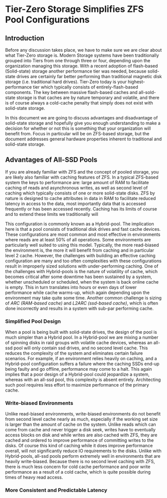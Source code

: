 # Tier-Zero Storage Simplifies ZFS Pool Configurations #

## Introduction ##

Before any discussion takes place, we have to make sure we are clear about what Tier-Zero storage is. Modern Storage systems have been traditionally grouped into Tiers from one through three or four, depending upon the organization managing this storage. With a recent adoption of flash-based (Solid-state) storage another performance tier was needed, because solid-state drives are certainly far better performing than traditional magnetic disk storage (i.e. traditional hard drives). Tier-Zero today is your highest-performance tier which typically consists of entirely-flash-based components. The key between massive flash-based caches and all-sold-state storage is that caches are by nature temporary and volatile, and there is of course always a cold-cache penalty that simply does not exist with solid-state storage.

In this document we are going to discuss advantages and disadvantage of solid-state storage and hopefully give you enough understanding to make a decision for whether or not this is something that your organization will benefit from. Focus in particular will be on ZFS-based storage, but the document addresses general hardware properties inherent to traditional and solid-state storage.

## Advantages of All-SSD Pools ##

If you are already familiar with ZFS and the concept of pooled storage, you are likely also familiar with caching features of ZFS. In a typical ZFS-based system the keys to performance are: large amount of RAM to facilitate caching of reads and asynchronous writes, as well as second level of caching which typically consists of one or more solid-state disks. ZFS by nature is designed to cache attributes in data in RAM to facilitate reduced latency in access to the data, most importantly data that is accessed frequently or has been accessed recently. Caching has its limits of course and to extend these limits we traditionally will 

This configuration is commonly known as a Hybrid-pool. The implication here is that a pool consists of traditional disk drives and fast cache devices. These configurations are most common and most effective in environments where reads are at least 50% of all operations. Some environments are particularly well suited to using this model. Typically, the more read-biased the environment is, the more it will benefit from caching and in particular level 2 cache. However, the challenges with building an effective caching configuration are many and too often complexities with these configurations result in improperly sized solutions with under-performing caching. One of the challenges with Hybrid-pools is the nature of volatility of cache, which becomes critical after some downtime has been sustained by a system, whether unscheduled or scheduled, when the system is back online cache is empty. This in turn translates into hours or even days of lower performance while cache warms-up, which again depending upon the environment may take quite some time. Another common challenge is sizing of *ARC (RAM-based cache)* and *L2ARC (ssd-based cache)*, which is often done incorrectly and results in a system with sub-par performing cache.

### Simplified Pool Design ###

When a pool is being built with solid-state drives, the design of the pool is much simpler than a Hybrid pool. In a Hybrid-pool we are mixing a number of spinning disks in raid groups with volatile cache devices, whereas an all-ssd pool will only contain ssd drives, and no second level cache. This reduces the complexity of the system and eliminates certain failure scenarios. For example, if an environment relies heavily on caching, and a Hybrid-pool configuration suffers a failure where the caching SSDs end-up being faulty and go offline, performance may come to a halt. This again implies that a poor design of a Hybrid-pool could jeopardize a system, whereas with an all-ssd pool, this complexity is absent entirely. Architecting such pool requires less effort to maximize performance of the primary cache.

### Write-biased Environments ###

Unlike read-biased environments, write-biased environments do not benefit from second level cache nearly as much, especially if the working set size is larger than the amount of cache on the system. Unlike reads which can come from cache and never trigger a disk seek, writes have to eventually access blocks on disk and while writes are also cached with ZFS, they are cached and ordered to improve performance of committing writes to the disks. Of course this kind of caching while it does improve performance overall, will not significantly reduce IO requirements to the disks. Unlike with Hybrid-pools, all-ssd pools perform extremely well in environments that are heavily write-biased. Because there is no second level caching with ZFS, there is much less concern for cold cache performance and poor write performance as a result of a cold cache, which is quite possible during times of heavy read access.

### More Consistent and Predictable Latency ###

